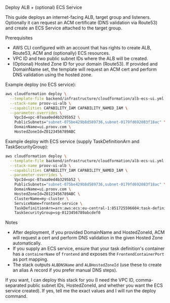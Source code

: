 Deploy ALB + (optional) ECS Service

This guide deploys an internet-facing ALB, target group and listeners. Optionally
it can request an ACM certificate (DNS validation via Route53) and create an
ECS Service attached to the target group.

Prerequisites
- AWS CLI configured with an account that has rights to create ALB, Route53,
  ACM and (optionally) ECS resources.
- VPC ID and two public subnet IDs where the ALB will be created.
- (Optional) Hosted Zone ID for your domain (Route53). If provided and DomainName
  set, the template will request an ACM cert and perform DNS validation using the hosted zone.

Example deploy (no ECS service):

```bash
aws cloudformation deploy \
  --template-file backend/infrastructure/cloudformation/alb-ecs-ui.yml \
  --stack-name proov-ui-alb \
  --capabilities CAPABILITY_IAM CAPABILITY_NAMED_IAM \
  --parameter-overrides \
    VpcId=vpc-07aaa0ed4b3295b52 \
    PublicSubnets="subnet-075be429b8d589736,subnet-0179fd692083f18ac" \
    DomainName=ui.proov.com \
    HostedZoneId=Z0123456789ABC
```

Example deploy with ECS service (supply TaskDefinitionArn and TaskSecurityGroup):

```bash
aws cloudformation deploy \
  --template-file backend/infrastructure/cloudformation/alb-ecs-ui.yml \
  --stack-name proov-ui-alb \
  --capabilities CAPABILITY_IAM CAPABILITY_NAMED_IAM \
  --parameter-overrides \
    VpcId=vpc-07aaa0ed4b3295b52 \
    PublicSubnets="subnet-075be429b8d589736,subnet-0179fd692083f18ac" \
    DomainName=ui.proov.com \
    HostedZoneId=Z0123456789ABC \
    ClusterName=my-cluster \
    ServiceName=frontend-service \
    TaskDefinitionArn=arn:aws:ecs:eu-central-1:851725596604:task-definition/backend-task:3 \
    TaskSecurityGroup=sg-0123456789abcdef0
```

Notes
- After deployment, if you provided DomainName and HostedZoneId, ACM will request a cert and perform DNS validation in the given Hosted Zone automatically.
- If you supply an ECS service, ensure that your task definition's container has a `containerName` of `frontend` and exposes the `FrontendContainerPort` as port mapping.
- The stack outputs `ALBDNSName` and `ALBHostedZoneId` (use these to create an alias A record if you prefer manual DNS steps).

If you want, I can deploy this stack for you (I need the VPC ID, comma-separated public subnet IDs, HostedZoneId, and whether you want the ECS service created). If yes, tell me the exact values and I will run the deploy command.

